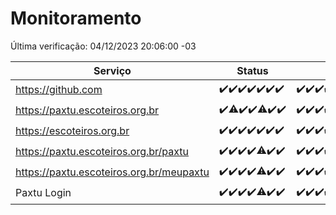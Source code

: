# Monitoramento

Última verificação: 04/12/2023 20:06:00 -03

|Serviço|Status|Últimas 24h|
|---|---|---|
|https://github.com|<span title="2023-11-27: OK=24">✔️</span><span title="2023-11-28: OK=24">✔️</span><span title="2023-11-29: OK=24">✔️</span><span title="2023-11-30: OK=24">✔️</span><span title="2023-12-01: OK=24">✔️</span><span title="2023-12-02: OK=24">✔️</span><span title="2023-12-03: OK=24">✔️</span>|<span title="03/12/2023 21:31:00 -03 : 200">✔️</span><span title="03/12/2023 22:48:00 -03 : 200">✔️</span><span title="03/12/2023 23:21:00 -03 : 200">✔️</span><span title="04/12/2023 00:07:00 -03 : 200">✔️</span><span title="04/12/2023 01:07:00 -03 : 200">✔️</span><span title="04/12/2023 02:06:00 -03 : 200">✔️</span><span title="04/12/2023 03:09:00 -03 : 200">✔️</span><span title="04/12/2023 04:06:00 -03 : 200">✔️</span><span title="04/12/2023 05:09:00 -03 : 200">✔️</span><span title="04/12/2023 06:07:00 -03 : 200">✔️</span><span title="04/12/2023 07:07:00 -03 : 200">✔️</span><span title="04/12/2023 08:04:00 -03 : 200">✔️</span><span title="04/12/2023 09:11:00 -03 : 200">✔️</span><span title="04/12/2023 10:09:00 -03 : 200">✔️</span><span title="04/12/2023 11:06:00 -03 : 200">✔️</span><span title="04/12/2023 12:06:00 -03 : 200">✔️</span><span title="04/12/2023 13:08:00 -03 : 200">✔️</span><span title="04/12/2023 14:05:00 -03 : 200">✔️</span><span title="04/12/2023 15:08:00 -03 : 200">✔️</span><span title="04/12/2023 16:03:00 -03 : 200">✔️</span><span title="04/12/2023 17:06:00 -03 : 200">✔️</span><span title="04/12/2023 18:04:00 -03 : 200">✔️</span><span title="04/12/2023 19:05:00 -03 : 200">✔️</span><span title="04/12/2023 20:06:00 -03 : 200">✔️</span>|
|https://paxtu.escoteiros.org.br|<span title="2023-11-27: OK=24">✔️</span><span title="2023-11-28: OK=23, Falhas=1">⚠️</span><span title="2023-11-29: OK=24">✔️</span><span title="2023-11-30: OK=24">✔️</span><span title="2023-12-01: OK=23, Falhas=1">⚠️</span><span title="2023-12-02: OK=24">✔️</span><span title="2023-12-03: OK=24">✔️</span>|<span title="03/12/2023 21:31:00 -03 : 200">✔️</span><span title="03/12/2023 22:48:00 -03 : 200">✔️</span><span title="03/12/2023 23:21:00 -03 : 200">✔️</span><span title="04/12/2023 00:07:00 -03 : 200">✔️</span><span title="04/12/2023 01:07:00 -03 : 200">✔️</span><span title="04/12/2023 02:06:00 -03 : 200">✔️</span><span title="04/12/2023 03:09:00 -03 : 200">✔️</span><span title="04/12/2023 04:06:00 -03 : 200">✔️</span><span title="04/12/2023 05:09:00 -03 : 200">✔️</span><span title="04/12/2023 06:07:00 -03 : 200">✔️</span><span title="04/12/2023 07:07:00 -03 : 200">✔️</span><span title="04/12/2023 08:04:00 -03 : 200">✔️</span><span title="04/12/2023 09:11:00 -03 : 200">✔️</span><span title="04/12/2023 10:09:00 -03 : 200">✔️</span><span title="04/12/2023 11:06:00 -03 : 200">✔️</span><span title="04/12/2023 12:06:00 -03 : 200">✔️</span><span title="04/12/2023 13:08:00 -03 : 200">✔️</span><span title="04/12/2023 14:05:00 -03 : 200">✔️</span><span title="04/12/2023 15:08:00 -03 : 200">✔️</span><span title="04/12/2023 16:03:00 -03 : 200">✔️</span><span title="04/12/2023 17:06:00 -03 : 200">✔️</span><span title="04/12/2023 18:04:00 -03 : 200">✔️</span><span title="04/12/2023 19:05:00 -03 : 200">✔️</span><span title="04/12/2023 20:06:00 -03 : 200">✔️</span>|
|https://escoteiros.org.br|<span title="2023-11-27: OK=24">✔️</span><span title="2023-11-28: OK=24">✔️</span><span title="2023-11-29: OK=24">✔️</span><span title="2023-11-30: OK=24">✔️</span><span title="2023-12-01: OK=24">✔️</span><span title="2023-12-02: OK=24">✔️</span><span title="2023-12-03: OK=24">✔️</span>|<span title="03/12/2023 21:31:00 -03 : 200">✔️</span><span title="03/12/2023 22:48:00 -03 : 200">✔️</span><span title="03/12/2023 23:21:00 -03 : 200">✔️</span><span title="04/12/2023 00:07:00 -03 : 200">✔️</span><span title="04/12/2023 01:07:00 -03 : 200">✔️</span><span title="04/12/2023 02:06:00 -03 : 200">✔️</span><span title="04/12/2023 03:09:00 -03 : 200">✔️</span><span title="04/12/2023 04:06:00 -03 : 200">✔️</span><span title="04/12/2023 05:09:00 -03 : 200">✔️</span><span title="04/12/2023 06:07:00 -03 : 200">✔️</span><span title="04/12/2023 07:07:00 -03 : 200">✔️</span><span title="04/12/2023 08:04:00 -03 : 200">✔️</span><span title="04/12/2023 09:11:00 -03 : 200">✔️</span><span title="04/12/2023 10:09:00 -03 : 200">✔️</span><span title="04/12/2023 11:06:00 -03 : 200">✔️</span><span title="04/12/2023 12:06:00 -03 : 200">✔️</span><span title="04/12/2023 13:08:00 -03 : 200">✔️</span><span title="04/12/2023 14:05:00 -03 : 200">✔️</span><span title="04/12/2023 15:08:00 -03 : 403">❌</span><span title="04/12/2023 16:03:00 -03 : 200">✔️</span><span title="04/12/2023 17:06:00 -03 : 200">✔️</span><span title="04/12/2023 18:04:00 -03 : 200">✔️</span><span title="04/12/2023 19:05:00 -03 : 200">✔️</span><span title="04/12/2023 20:06:00 -03 : 200">✔️</span>|
|https://paxtu.escoteiros.org.br/paxtu|<span title="2023-11-27: OK=24">✔️</span><span title="2023-11-28: OK=24">✔️</span><span title="2023-11-29: OK=24">✔️</span><span title="2023-11-30: OK=24">✔️</span><span title="2023-12-01: OK=23, Falhas=1">⚠️</span><span title="2023-12-02: OK=24">✔️</span><span title="2023-12-03: OK=24">✔️</span>|<span title="03/12/2023 21:31:00 -03 : 200">✔️</span><span title="03/12/2023 22:48:00 -03 : 200">✔️</span><span title="03/12/2023 23:21:00 -03 : 200">✔️</span><span title="04/12/2023 00:07:00 -03 : 200">✔️</span><span title="04/12/2023 01:07:00 -03 : 200">✔️</span><span title="04/12/2023 02:06:00 -03 : 200">✔️</span><span title="04/12/2023 03:09:00 -03 : 200">✔️</span><span title="04/12/2023 04:06:00 -03 : 200">✔️</span><span title="04/12/2023 05:09:00 -03 : 200">✔️</span><span title="04/12/2023 06:07:00 -03 : 200">✔️</span><span title="04/12/2023 07:07:00 -03 : 200">✔️</span><span title="04/12/2023 08:04:00 -03 : 200">✔️</span><span title="04/12/2023 09:11:00 -03 : 200">✔️</span><span title="04/12/2023 10:09:00 -03 : 200">✔️</span><span title="04/12/2023 11:06:00 -03 : 200">✔️</span><span title="04/12/2023 12:06:00 -03 : 200">✔️</span><span title="04/12/2023 13:08:00 -03 : 200">✔️</span><span title="04/12/2023 14:05:00 -03 : 200">✔️</span><span title="04/12/2023 15:08:00 -03 : 200">✔️</span><span title="04/12/2023 16:03:00 -03 : 200">✔️</span><span title="04/12/2023 17:06:00 -03 : 200">✔️</span><span title="04/12/2023 18:04:00 -03 : 200">✔️</span><span title="04/12/2023 19:05:00 -03 : 200">✔️</span><span title="04/12/2023 20:06:00 -03 : 200">✔️</span>|
|https://paxtu.escoteiros.org.br/meupaxtu|<span title="2023-11-27: OK=24">✔️</span><span title="2023-11-28: OK=24">✔️</span><span title="2023-11-29: OK=24">✔️</span><span title="2023-11-30: OK=24">✔️</span><span title="2023-12-01: OK=23, Falhas=1">⚠️</span><span title="2023-12-02: OK=24">✔️</span><span title="2023-12-03: OK=24">✔️</span>|<span title="03/12/2023 21:31:00 -03 : 200">✔️</span><span title="03/12/2023 22:48:00 -03 : 200">✔️</span><span title="03/12/2023 23:21:00 -03 : 200">✔️</span><span title="04/12/2023 00:07:00 -03 : 200">✔️</span><span title="04/12/2023 01:07:00 -03 : 200">✔️</span><span title="04/12/2023 02:06:00 -03 : 200">✔️</span><span title="04/12/2023 03:09:00 -03 : 200">✔️</span><span title="04/12/2023 04:06:00 -03 : 200">✔️</span><span title="04/12/2023 05:09:00 -03 : 200">✔️</span><span title="04/12/2023 06:07:00 -03 : 200">✔️</span><span title="04/12/2023 07:07:00 -03 : 200">✔️</span><span title="04/12/2023 08:04:00 -03 : 200">✔️</span><span title="04/12/2023 09:11:00 -03 : 200">✔️</span><span title="04/12/2023 10:09:00 -03 : 200">✔️</span><span title="04/12/2023 11:06:00 -03 : 200">✔️</span><span title="04/12/2023 12:06:00 -03 : 200">✔️</span><span title="04/12/2023 13:08:00 -03 : 200">✔️</span><span title="04/12/2023 14:05:00 -03 : 200">✔️</span><span title="04/12/2023 15:08:00 -03 : 200">✔️</span><span title="04/12/2023 16:03:00 -03 : 200">✔️</span><span title="04/12/2023 17:06:00 -03 : 200">✔️</span><span title="04/12/2023 18:04:00 -03 : 200">✔️</span><span title="04/12/2023 19:05:00 -03 : 200">✔️</span><span title="04/12/2023 20:06:00 -03 : 200">✔️</span>|
|Paxtu Login|<span title="2023-11-27: OK=24">✔️</span><span title="2023-11-28: OK=24">✔️</span><span title="2023-11-29: OK=24">✔️</span><span title="2023-11-30: OK=24">✔️</span><span title="2023-12-01: OK=23, Falhas=1">⚠️</span><span title="2023-12-02: OK=24">✔️</span><span title="2023-12-03: OK=24">✔️</span>|<span title="03/12/2023 21:31:00 -03 : 200">✔️</span><span title="03/12/2023 22:48:00 -03 : 200">✔️</span><span title="03/12/2023 23:21:00 -03 : 200">✔️</span><span title="04/12/2023 00:07:00 -03 : 200">✔️</span><span title="04/12/2023 01:07:00 -03 : 200">✔️</span><span title="04/12/2023 02:06:00 -03 : 200">✔️</span><span title="04/12/2023 03:09:00 -03 : 200">✔️</span><span title="04/12/2023 04:06:00 -03 : 200">✔️</span><span title="04/12/2023 05:09:00 -03 : 200">✔️</span><span title="04/12/2023 06:07:00 -03 : 200">✔️</span><span title="04/12/2023 07:07:00 -03 : 200">✔️</span><span title="04/12/2023 08:05:00 -03 : 200">✔️</span><span title="04/12/2023 09:11:00 -03 : 200">✔️</span><span title="04/12/2023 10:09:00 -03 : 200">✔️</span><span title="04/12/2023 11:06:00 -03 : 200">✔️</span><span title="04/12/2023 12:06:00 -03 : 200">✔️</span><span title="04/12/2023 13:08:00 -03 : 200">✔️</span><span title="04/12/2023 14:05:00 -03 : 200">✔️</span><span title="04/12/2023 15:08:00 -03 : 200">✔️</span><span title="04/12/2023 16:03:00 -03 : 200">✔️</span><span title="04/12/2023 17:06:00 -03 : 200">✔️</span><span title="04/12/2023 18:04:00 -03 : 200">✔️</span><span title="04/12/2023 19:05:00 -03 : 200">✔️</span><span title="04/12/2023 20:06:00 -03 : 200">✔️</span>|
